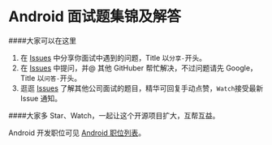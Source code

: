 # Android 面试题集锦及解答

####大家可以在这里  
1. 在 [Issues](https://github.com/android-cn/interview-questions/issues) 中分享你面试中遇到的问题，Title 以`分享-`开头。  
2. 在 [Issues](https://github.com/android-cn/interview-questions/issues) 中提问，并@ 其他 GitHuber 帮忙解决，不过问题请先 Google，Title 以`问答-`开头。  
3. 逛逛 [Issues](https://github.com/android-cn/interview-questions/issues) 了解其他公司面试的题目，精华可回复手动点赞，`Watch`接受最新 Issue 通知。  

####大家多 Star、Watch，一起让这个开源项目扩大，互帮互益。  

Android 开发职位可见 [Android 职位列表](http://www.codekk.com/jobs)。  
